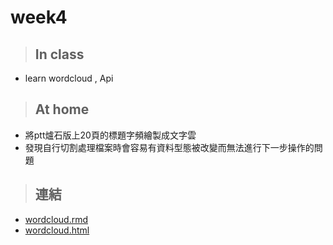 # week4
>## In class
* learn wordcloud , Api

>## At home
* 將ptt爐石版上20頁的標題字頻繪製成文字雲 
* 發現自行切割處理檔案時會容易有資料型態被改變而無法進行下一步操作的問題

>## 連結
* [wordcloud.rmd](https://)
* [wordcloud.html](http://)

